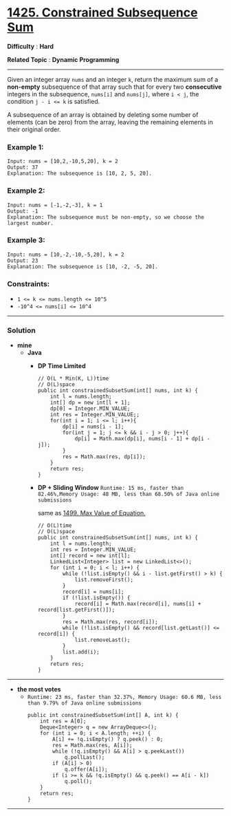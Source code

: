# [1425. Constrained Subsequence Sum](https://leetcode.com/problems/constrained-subsequence-sum/)

**Difficulty** : **Hard**

**Related Topic** : **Dynamic Programming**

---

Given an integer array `nums` and an integer `k`, return the maximum sum of a **non-empty** subsequence of that array such that for every two **consecutive** integers in the subsequence, `nums[i]` and `nums[j]`, where `i < j`, the condition `j - i <= k` is satisfied.

A subsequence of an array is obtained by deleting some number of elements (can be zero) from the array, leaving the remaining elements in their original order.

 

### Example 1:
```
Input: nums = [10,2,-10,5,20], k = 2
Output: 37
Explanation: The subsequence is [10, 2, 5, 20].
```

### Example 2:
```
Input: nums = [-1,-2,-3], k = 1
Output: -1
Explanation: The subsequence must be non-empty, so we choose the largest number.
```

### Example 3:
```
Input: nums = [10,-2,-10,-5,20], k = 2
Output: 23
Explanation: The subsequence is [10, -2, -5, 20].
``` 

### Constraints:
* `1 <= k <= nums.length <= 10^5`
* `-10^4 <= nums[i] <= 10^4`

---

### Solution
* **mine**
  * **Java**
    * **DP**  **Time Limited**
      ```
      // O(L * Min(K, L))time
      // O(L)space
      public int constrainedSubsetSum(int[] nums, int k) {
          int l = nums.length;
          int[] dp = new int[l + 1];
          dp[0] = Integer.MIN_VALUE;
          int res = Integer.MIN_VALUE;;
          for(int i = 1; i <= l; i++){
              dp[i] = nums[i - 1];
              for(int j = 1; j <= k && i - j > 0; j++){
                  dp[i] = Math.max(dp[i], nums[i - 1] + dp[i - j]);
              }
              res = Math.max(res, dp[i]);
          }
          return res;
      }
      ```
    
    * **DP + Sliding Window** `Runtime: 15 ms, faster than 82.46%,Memory Usage: 48 MB, less than 68.50% of Java online submissions`
    
      same as [1499. Max Value of Equation.](https://github.com/103style/LeetCode/blob/master/Array/1499.%20Max%20Value%20of%20Equation.md)
      ```
      // O(L)time
      // O(L)space
      public int constrainedSubsetSum(int[] nums, int k) {
          int l = nums.length;
          int res = Integer.MIN_VALUE;
          int[] record = new int[l];
          LinkedList<Integer> list = new LinkedList<>();
          for (int i = 0; i < l; i++) {
              while (!list.isEmpty() && i - list.getFirst() > k) {
                  list.removeFirst();
              }
              record[i] = nums[i];
              if (!list.isEmpty()) {
                  record[i] = Math.max(record[i], nums[i] + record[list.getFirst()]);
              }
              res = Math.max(res, record[i]);
              while (!list.isEmpty() && record[list.getLast()] <= record[i]) {
                  list.removeLast();
              }
              list.add(i);
          }
          return res;
      }
      ```


---

* **the most votes**
  * `Runtime: 23 ms, faster than 32.37%, Memory Usage: 60.6 MB, less than 9.79% of Java online submissions`
    ```
    public int constrainedSubsetSum(int[] A, int k) {
        int res = A[0];
        Deque<Integer> q = new ArrayDeque<>();
        for (int i = 0; i < A.length; ++i) {
            A[i] += !q.isEmpty() ? q.peek() : 0;
            res = Math.max(res, A[i]);
            while (!q.isEmpty() && A[i] > q.peekLast())
                q.pollLast();
            if (A[i] > 0)
                q.offer(A[i]);
            if (i >= k && !q.isEmpty() && q.peek() == A[i - k])
                q.poll();
        }
        return res;
    }
    ```

---
